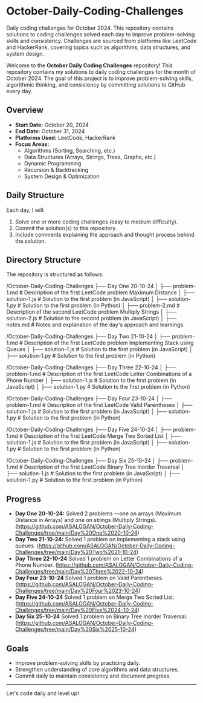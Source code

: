 # October-Daily-Coding-Challenges
Daily coding challenges for October 2024. This repository contains solutions to coding challenges solved each day to improve problem-solving skills and consistency. Challenges are sourced from platforms like LeetCode and HackerRank, covering topics such as algorithms, data structures, and system design.

Welcome to the **October Daily Coding Challenges** repository! This repository contains my solutions to daily coding challenges for the month of October 2024. The goal of this project is to improve problem-solving skills, algorithmic thinking, and consistency by committing solutions to GitHub every day.

## Overview

- **Start Date:** October 20, 2024
- **End Date:** October 31, 2024
- **Platforms Used:** LeetCode, HackerRank
- **Focus Areas:**
  - Algorithms (Sorting, Searching, etc.)
  - Data Structures (Arrays, Strings, Trees, Graphs, etc.)
  - Dynamic Programming
  - Recursion & Backtracking
  - System Design & Optimization

## Daily Structure

Each day, I will:
1. Solve one or more coding challenges (easy to medium difficulty).
2. Commit the solution(s) to this repository.
3. Include comments explaining the approach and thought process behind the solution.

## Directory Structure

The repository is structured as follows:

/October-Daily-Coding-Challenges 
├── Day One 20-10-24 
│   ├── problem-1.md       # Description of the first LeetCode problem Maximum Distance 
│   ├── solution-1.js      # Solution to the first problem (in JavaScript) 
│   ├── solution-1.py      # Solution to the first problem (in Python) 
│   ├── problem-2.md       # Description of the second LeetCode problem Multiply Strings
│   ├── solution-2.js      # Solution to the second problem (in JavaScript) 
│   ├── notes.md           # Notes and explanation of the day's approach and learnings 


/October-Daily-Coding-Challenges 
├── Day Two 21-10-24 
│   ├── problem-1.md       # Description of the first LeetCode problem Implementing Stack using Queues 
│   ├── solution-1.js      # Solution to the first problem (in JavaScript) 
│   ├── solution-1.py      # Solution to the first problem (in Python) 


/October-Daily-Coding-Challenges 
├── Day Three 22-10-24 
│   ├── problem-1.md       # Description of the first LeetCode  Letter Combinations of a Phone Number
│   ├── solution-1.js      # Solution to the first problem (in JavaScript) 
│   ├── solution-1.py      # Solution to the first problem (in Python) 


/October-Daily-Coding-Challenges 
├── Day Four 23-10-24 
│   ├── problem-1.md       # Description of the first LeetCode Valid Parentheses
│   ├── solution-1.js      # Solution to the first problem (in JavaScript) 
│   ├── solution-1.py      # Solution to the first problem (in Python) 


/October-Daily-Coding-Challenges 
├── Day Five 24-10-24 
│   ├── problem-1.md       # Description of the first LeetCode Merge Two Sorted List
│   ├── solution-1.js      # Solution to the first problem (in JavaScript) 
│   ├── solution-1.py      # Solution to the first problem (in Python)

/October-Daily-Coding-Challenges 
├── Day Six 25-10-24 
│   ├── problem-1.md       # Description of the first LeetCode Binary Tree Inorder Traversal
│   ├── solution-1.js      # Solution to the first problem (in JavaScript) 
│   ├── solution-1.py      # Solution to the first problem (in Python)

## Progress

- **Day One 20-10-24:** Solved 2 problems —one on arrays (Maximum Distance in Arrays) and one on strings (Multiply Strings). (https://github.com/ASALOGAN/October-Daily-Coding-Challenges/tree/main/Day%20One%2020-10-24)
- **Day Two 21-10-24:** Solved 1 problem on implementing a stack using queues. (https://github.com/ASALOGAN/October-Daily-Coding-Challenges/tree/main/Day%20Two%2021-10-24)
- **Day Three 22-10-24** Solved 1 problem on Letter Combinations of a Phone Number. (https://github.com/ASALOGAN/October-Daily-Coding-Challenges/tree/main/Day%20Three%2022-10-24)
- **Day Four 23-10-24** Solved 1 problem on Valid Parentheses. (https://github.com/ASALOGAN/October-Daily-Coding-Challenges/tree/main/Day%20Four%2023-10-24)
- **Day Five 24-10-24** Solved 1 problem on Merge Two Sorted List. (https://github.com/ASALOGAN/October-Daily-Coding-Challenges/tree/main/Day%20Five%2024-10-24)
- **Day Six 25-10-24** Solved 1 problem on  Binary Tree Inorder Traversal. (https://github.com/ASALOGAN/October-Daily-Coding-Challenges/tree/main/Day%20Six%2025-10-24)

## Goals

- Improve problem-solving skills by practicing daily.
- Strengthen understanding of core algorithms and data structures.
- Commit daily to maintain consistency and document progress.

---

Let's code daily and level up!

